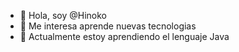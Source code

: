 - 👋 Hola, soy @Hinoko
- 👀 Me interesa aprende nuevas tecnologias 
- 🌱 Actualmente estoy aprendiendo el lenguaje Java
